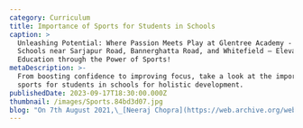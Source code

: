 ```yaml
---
category: Curriculum
title: Importance of Sports for Students in Schools
caption: >
  Unleashing Potential: Where Passion Meets Play at Glentree Academy - CBSE
  Schools near Sarjapur Road, Bannerghatta Road, and Whitefield – Elevating
  Education through the Power of Sports!
metaDescription: >-
  From boosting confidence to improving focus, take a look at the importance of
  sports for students in schools for holistic development. 
publishedDate: 2023-09-17T18:30:00.000Z
thumbnail: /images/Sports.84bd3d07.jpg
blog: "On 7th August 2021,\_[Neeraj Chopra](https://web.archive.org/web/20230208035109/https://en.wikipedia.org/wiki/Neeraj_Chopra)\_became India’s first olympian to win gold in athletics. A proud moment for a country like India that has only seven gold medals to its name, Chopra’s win came after a nine-year streak.\_\n\nIt must be noted that a diverse country like India, which has the\_second-largest\_population globally, has only 35 Olympic medals to its name. Countries with a much smaller population have many more medals than India. For instance, Japan is a proud country to have bagged 497 medals so far.\_\n\nJust like academics, sports cannot be mastered overnight. It must be taught to kids from kindergarten. Not only is it about winning medals for the country in the Olympics, but sports and\_fitness\_have an overall impact on the child’s body and mind.\_\n\nIt is reported that more than\_135 million\_people suffer from obesity in India. This is purely due to the absence of a fitness regime. Of course, people cannot develop the habit of exercising overnight. It must come from the grassroots level.\_\n\nLike children, they need to be exposed to enjoyable activities and a learning experience that takes care of their overall\_well-being, and what better than sports?\n\nHere are some of the reasons that explain the\_benefits of sports\_which will\_help students\_and children in ways that we are less aware of.\n\n## **Importance of Sports for Students in Schools**\n\nSchools are regarded as the ‘second home’ of every child. They are credited with shaping young minds into responsible adults and leaders of tomorrow. One such concept that drives students towards being better citizens and national leaders is learning beyond classroom boundaries, where sports play a paramount role.\n\nWhen playing a sport, a student’s character-building traits are enhanced. Besides that, their academic performance improves, and it boosts their physical and mental health. Here are some more benefits and pointers that will help you analyze the [importance of sports for students in schools](https://www.glentreeacademy.com/blogs/importance-of-sports-for-students-in-schools \"Importance of Sports for Students in Schools\").\_\n\n* Inculcates discipline\n\nSports require strategy, obedience, and discipline. When students follow the rules, and guidelines and learn to obey their coach, they reach their full potential and perform with complete dedication. Sports inculcate tactical and physical discipline that drives these young children towards leading a well-balanced and disciplined life.\n\n* Improves interaction abilities\n\nWhen playing in a team, students are required to coordinate with their teammates to plan a strategy collectively. They have to learn to interact with people coming from different backgrounds and age groups.\n\nThey must always be respectful. When sports activities teach these qualities to students, they begin reflecting positively on their personal lives. Moreover, when they interact with their opponents, they have to be respectful and accept defeat without holding grudges. They learn the art of handling constructive criticism, which is very useful in real-life scenarios.\_\n\n1. Character Development Through Sports\n\n* Self-esteem and self-confidence booster\n\nYou must have witnessed teammates giving each other a high-five when one of them scores a goal, a basket, or takes a magnificent wicket. You must have also seen coaches praising their students. Such gestures have a positive impact on the child’s consciousness. He begins to feel empowered, and that boosts his self-esteem and confidence.\n\n* Promotes Emotional and Mental Fitness\n\nDaily exercise and sports activities develop not just a healthy body but also a healthy mind. It creates happiness and helps the students to acquire ethics, tolerance, persistence, and respect for peers.\n\nAn active student has a more positive outlook towards life and they learn to deal with success as well as their losses.\n\n2\\. Physiological Benefits Through Sports\n\n* Reduced risk of obesity\_\n\nSports promote fitness, and fitness promotes a healthy lifestyle. The more physical activity, the better it is to keep diseases at bay. One of the significant advantages of being fit is the prevention of obesity. Obesity is directly linked to leading life-threatening triggers such as heart stroke, diabetes and high blood pressure levels.\_\n\n* Balanced body growth and development\n\nThe stress caused by physical activities and sports has a positive impact on the human body. It tightens the skin and improves and strengthens the muscles, tendons, bones and ligaments. It also increases bone density and keeps porous and fragile bones at bay.\n\n* Stabilizes blood pressure levels\n\nBlood pressure is directly related to stress levels. If your stress is not under control, it can prove to be fatal. Indulging in sports regularly will ease a child’s insufficient cholesterol level and unhealthy fat deposits, thus cutting down the risk of developing heart diseases later in life.\n\n* Reduced risk of cancer\n\nSeveral studies and research have shown that being physically active can cut down the chances of being affected by most forms of cancer, including breast, colon and prostate cancer.\_\n\n3\\. Performance Enhancement through Sports\n\n* Academic performance\n\nPhysical activity has time and again been shown to be impactful on the cognitive abilities of students. It helps them think clearly, improves concentration skills, and refreshes their minds.\n\n* Develops Teamwork and Cooperation\n\nParticipating in any sports matches or competitions requires discipline, teamwork, and coordination. Students learn to cooperate with their teammates and develop their sportsman spirit.\n\nFinal takeaways and facts\n\nExisting evidence suggests that regular exercise and physical fitness enhance the academic performance of students and develop mental strength in them.\_\n\nBesides that, the skills required to perform academically well (such as focus and memory recall) are boosted by intense aerobic activities. Learning seems easier when students are focused and have good grasping and memory recall abilities.\_\n\nSports have an impeccable effect on a student’s overall development which includes personality and fitness. Hence, it should be a major part of the school curriculum and the emphasis must be on producing confident, healthy, and mentally strong students.\_\n"
---
```


